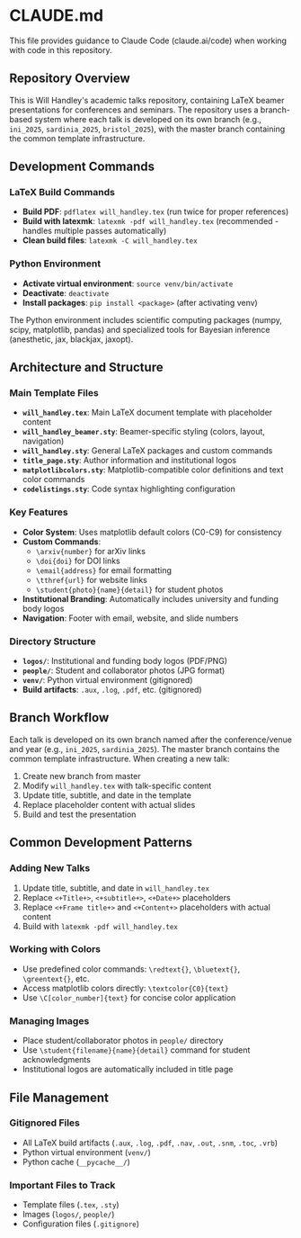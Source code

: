 # CLAUDE.md

This file provides guidance to Claude Code (claude.ai/code) when working with code in this repository.

## Repository Overview

This is Will Handley's academic talks repository, containing LaTeX beamer presentations for conferences and seminars. The repository uses a branch-based system where each talk is developed on its own branch (e.g., `ini_2025`, `sardinia_2025`, `bristol_2025`), with the master branch containing the common template infrastructure.

## Development Commands

### LaTeX Build Commands
- **Build PDF**: `pdflatex will_handley.tex` (run twice for proper references)
- **Build with latexmk**: `latexmk -pdf will_handley.tex` (recommended - handles multiple passes automatically)
- **Clean build files**: `latexmk -C will_handley.tex`

### Python Environment
- **Activate virtual environment**: `source venv/bin/activate`
- **Deactivate**: `deactivate`
- **Install packages**: `pip install <package>` (after activating venv)

The Python environment includes scientific computing packages (numpy, scipy, matplotlib, pandas) and specialized tools for Bayesian inference (anesthetic, jax, blackjax, jaxopt).

## Architecture and Structure

### Main Template Files
- **`will_handley.tex`**: Main LaTeX document template with placeholder content
- **`will_handley_beamer.sty`**: Beamer-specific styling (colors, layout, navigation)
- **`will_handley.sty`**: General LaTeX packages and custom commands
- **`title_page.sty`**: Author information and institutional logos
- **`matplotlibcolors.sty`**: Matplotlib-compatible color definitions and text color commands
- **`codelistings.sty`**: Code syntax highlighting configuration

### Key Features
- **Color System**: Uses matplotlib default colors (C0-C9) for consistency
- **Custom Commands**: 
  - `\arxiv{number}` for arXiv links
  - `\doi{doi}` for DOI links
  - `\email{address}` for email formatting
  - `\tthref{url}` for website links
  - `\student{photo}{name}{detail}` for student photos
- **Institutional Branding**: Automatically includes university and funding body logos
- **Navigation**: Footer with email, website, and slide numbers

### Directory Structure
- **`logos/`**: Institutional and funding body logos (PDF/PNG)
- **`people/`**: Student and collaborator photos (JPG format)
- **`venv/`**: Python virtual environment (gitignored)
- **Build artifacts**: `.aux`, `.log`, `.pdf`, etc. (gitignored)

## Branch Workflow

Each talk is developed on its own branch named after the conference/venue and year (e.g., `ini_2025`, `sardinia_2025`). The master branch contains the common template infrastructure. When creating a new talk:

1. Create new branch from master
2. Modify `will_handley.tex` with talk-specific content
3. Update title, subtitle, and date in the template
4. Replace placeholder content with actual slides
5. Build and test the presentation

## Common Development Patterns

### Adding New Talks
1. Update title, subtitle, and date in `will_handley.tex`
2. Replace `<+Title+>`, `<+subtitle+>`, `<+Date+>` placeholders
3. Replace `<+Frame title+>` and `<+Content+>` placeholders with actual content
4. Build with `latexmk -pdf will_handley.tex`

### Working with Colors
- Use predefined color commands: `\redtext{}`, `\bluetext{}`, `\greentext{}`, etc.
- Access matplotlib colors directly: `\textcolor{C0}{text}`
- Use `\C[color_number]{text}` for concise color application

### Managing Images
- Place student/collaborator photos in `people/` directory
- Use `\student{filename}{name}{detail}` command for student acknowledgments
- Institutional logos are automatically included in title page

## File Management

### Gitignored Files
- All LaTeX build artifacts (`.aux`, `.log`, `.pdf`, `.nav`, `.out`, `.snm`, `.toc`, `.vrb`)
- Python virtual environment (`venv/`)
- Python cache (`__pycache__/`)

### Important Files to Track
- Template files (`.tex`, `.sty`)
- Images (`logos/`, `people/`)
- Configuration files (`.gitignore`)